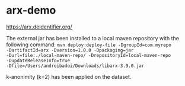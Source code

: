 # arx-demo
https://arx.deidentifier.org/

The external jar has been installed to a local maven repository with the following command:
<code>mvn deploy:deploy-file -DgroupId=com.myrepo -DartifactId=arx -Dversion=1.0.0 -Dpackaging=jar -Durl=file:./local-maven-repo/ -DrepositoryId=local-maven-repo -DupdateReleaseInfo=true -Dfile=/Users/andreibadoi/Downloads/libarx-3.9.0.jar</code>

k-anonimity (k=2) has been applied on the dataset.
